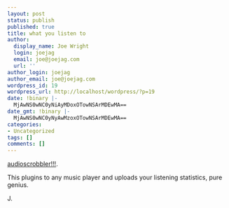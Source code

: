 ```yaml
---
layout: post
status: publish
published: true
title: what you listen to
author:
  display_name: Joe Wright
  login: joejag
  email: joe@joejag.com
  url: ''
author_login: joejag
author_email: joe@joejag.com
wordpress_id: 19
wordpress_url: http://localhost/wordpress/?p=19
date: !binary |-
  MjAwNS0wNC0yNiAyMDoxOTowNSArMDEwMA==
date_gmt: !binary |-
  MjAwNS0wNC0yNyAwMzoxOTowNSArMDEwMA==
categories:
- Uncategorized
tags: []
comments: []
---
```

<p><a href="http://www.audioscrobbler.com/user/joejag">audioscrobbler!!!</a>.</p>
<p>This plugins to any music player and uploads your listening statistics, pure genius.</p>
<p>J.</p>
